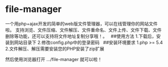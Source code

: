 # file-manager
一个用php+ajax开发的简单的web版文件管理器，可以在线管理你的网站文件啦。
支持浏览、文件压缩、文件解压、文件重命名、文件上传、文件下载、文件删除等功能，还可以支持将文件地址复制分享哦！。
 
##使用方法
1.下载后，安装到网站目录下
2.修改config.php中的登录密码
 
##安装环境要求
1.php >= 5.4
2.文件解压、解压需要安装您的PHP安装了zip扩展
 
然后使用浏览器打开 .../file-manager 就可以啦！
